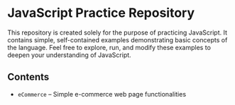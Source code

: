 # JavaScript Practice Repository

This repository is created solely for the purpose of practicing JavaScript. It contains simple, self-contained examples demonstrating basic concepts of the language. Feel free to explore, run, and modify these examples to deepen your understanding of JavaScript.

## Contents

- `eCommerce` – Simple e-commerce web page functionalities
